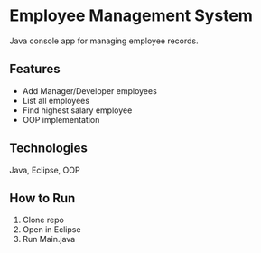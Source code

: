 # Employee Management System
Java console app for managing employee records.

## Features
- Add Manager/Developer employees
- List all employees  
- Find highest salary employee
- OOP implementation

## Technologies
Java, Eclipse, OOP

## How to Run
1. Clone repo
2. Open in Eclipse
3. Run Main.java
